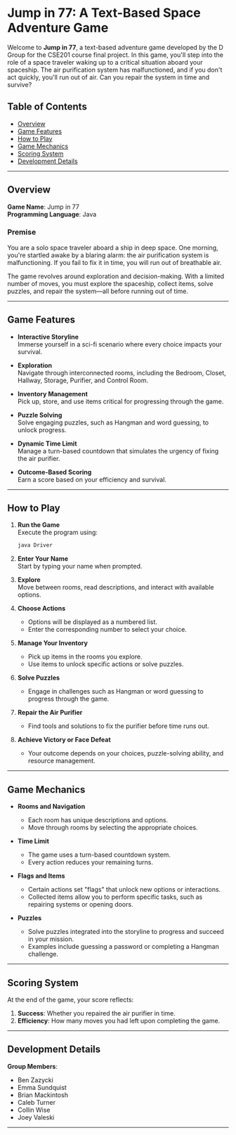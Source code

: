# Jump in 77: A Text-Based Space Adventure Game

Welcome to **Jump in 77**, a text-based adventure game developed by the D Group for the CSE201 course final project. In this game, you'll step into the role of a space traveler waking up to a critical situation aboard your spaceship. The air purification system has malfunctioned, and if you don't act quickly, you'll run out of air. Can you repair the system in time and survive?

## Table of Contents
- [Overview](#overview)
- [Game Features](#game-features)
- [How to Play](#how-to-play)
- [Game Mechanics](#game-mechanics)
- [Scoring System](#scoring-system)
- [Development Details](#development-details)

---

## Overview

**Game Name**: Jump in 77  
**Programming Language**: Java  

### Premise
You are a solo space traveler aboard a ship in deep space. One morning, you're startled awake by a blaring alarm: the air purification system is malfunctioning. If you fail to fix it in time, you will run out of breathable air. 

The game revolves around exploration and decision-making. With a limited number of moves, you must explore the spaceship, collect items, solve puzzles, and repair the system—all before running out of time.

---

## Game Features

- **Interactive Storyline**  
  Immerse yourself in a sci-fi scenario where every choice impacts your survival.
  
- **Exploration**  
  Navigate through interconnected rooms, including the Bedroom, Closet, Hallway, Storage, Purifier, and Control Room.

- **Inventory Management**  
  Pick up, store, and use items critical for progressing through the game.

- **Puzzle Solving**  
  Solve engaging puzzles, such as Hangman and word guessing, to unlock progress.

- **Dynamic Time Limit**  
  Manage a turn-based countdown that simulates the urgency of fixing the air purifier.

- **Outcome-Based Scoring**  
  Earn a score based on your efficiency and survival.

---

## How to Play

1. **Run the Game**  
   Execute the program using:
   ```bash
   java Driver
   ```

2. **Enter Your Name**  
   Start by typing your name when prompted.

3. **Explore**  
   Move between rooms, read descriptions, and interact with available options.

4. **Choose Actions**  
   - Options will be displayed as a numbered list.
   - Enter the corresponding number to select your choice.

5. **Manage Your Inventory**  
   - Pick up items in the rooms you explore.
   - Use items to unlock specific actions or solve puzzles.

6. **Solve Puzzles**  
   - Engage in challenges such as Hangman or word guessing to progress through the game.

7. **Repair the Air Purifier**  
   - Find tools and solutions to fix the purifier before time runs out.

8. **Achieve Victory or Face Defeat**  
   - Your outcome depends on your choices, puzzle-solving ability, and resource management.

---

## Game Mechanics

- **Rooms and Navigation**
  - Each room has unique descriptions and options.
  - Move through rooms by selecting the appropriate choices.

- **Time Limit**
  - The game uses a turn-based countdown system.
  - Every action reduces your remaining turns.

- **Flags and Items**
  - Certain actions set "flags" that unlock new options or interactions.
  - Collected items allow you to perform specific tasks, such as repairing systems or opening doors.

- **Puzzles**
  - Solve puzzles integrated into the storyline to progress and succeed in your mission.
  - Examples include guessing a password or completing a Hangman challenge.

---

## Scoring System

At the end of the game, your score reflects:
1. **Success**: Whether you repaired the air purifier in time.
2. **Efficiency**: How many moves you had left upon completing the game.  

---

## Development Details

**Group Members**:
- Ben Zazycki
- Emma Sundquist
- Brian Mackintosh
- Caleb Turner
- Collin Wise
- Joey Valeski

---